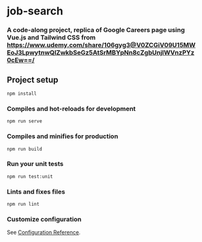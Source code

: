 # job-search

### A code-along project, replica of Google Careers page using Vue.js and Tailwind CSS from https://www.udemy.com/share/106gyg3@V0ZCGiV09U15MWEoJ3LpwytnwQIZwkbSeGz5AtSrMBYpNn8cZgbUnjIWVnzPYz0cEw==/

## Project setup
```
npm install
```

### Compiles and hot-reloads for development
```
npm run serve
```

### Compiles and minifies for production
```
npm run build
```

### Run your unit tests
```
npm run test:unit
```

### Lints and fixes files
```
npm run lint
```

### Customize configuration
See [Configuration Reference](https://cli.vuejs.org/config/).

